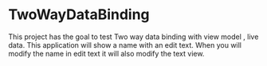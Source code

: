 # TwoWayDataBinding

This project has the goal to test Two way data binding with view model , live data.
This application will show a name with an edit text. When you will modify the name in edit text
it will also modify the text view. 